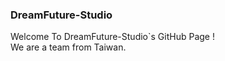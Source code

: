 ### DreamFuture-Studio  
Welcome To DreamFuture-Studio`s GitHub Page !  
We are a team from Taiwan.  